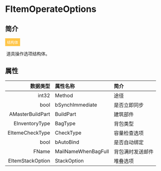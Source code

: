 # FItemOperateOptions

## 简介

<span style="padding: 4px 6px; font-size: 12px; display: inline-block; color: #FFFFFF; background: #FFC547;">结构体</span>

​	道具操作选项结构体。

## 属性

|         数据类型 | 属性名称            | 简介             |
| ---------------: | :------------------ | :--------------- |
|            int32 | Method              | 途径             |
|             bool | bSynchImmediate     | 是否立即同步     |
| AMasterBuildPart | BuildPart           | 建筑部件         |
|   EInventoryType | BagType             | 背包类型         |
|  EItemeCheckType | CheckType           | 容量检查选项     |
|             bool | bAutoBind           | 是否自动绑定     |
|            FName | MailNameWhenBagFull | 背包满时发送邮件 |
| EItemStackOption | StackOption         | 堆叠选项         |

